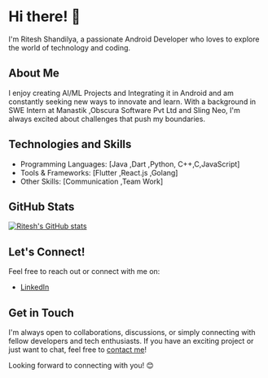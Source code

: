 # Hi there! 👋

I'm Ritesh Shandilya, a passionate Android Developer who loves to explore the world of technology and coding.

## About Me

I enjoy creating AI/ML Projects and Integrating it in Android and am constantly seeking new ways to innovate and learn. With a background in SWE Intern at Manastik ,Obscura Software Pvt Ltd and Sling Neo, I'm always excited about challenges that push my boundaries.

## Technologies and Skills

- Programming Languages: [Java ,Dart ,Python, C++,C,JavaScript]
- Tools & Frameworks: [Flutter ,React.js ,Golang]
- Other Skills: [Communication ,Team Work]

## GitHub Stats

[![Ritesh's GitHub stats](https://github-readme-stats.vercel.app/api?username=K123Ritesh&include_all_commits=true&show_icons=true&theme=radical)](https://github.com/anuraghazra/github-readme-stats)

## Let's Connect!

Feel free to reach out or connect with me on:
- [LinkedIn](www.linkedin.com/in/ritesh-kumar-323899247)


## Get in Touch

I'm always open to collaborations, discussions, or simply connecting with fellow developers and tech enthusiasts. If you have an exciting project or just want to chat, feel free to [contact me](mailto:riteshkumarlsarai@gmail.com)!

Looking forward to connecting with you! 😊

